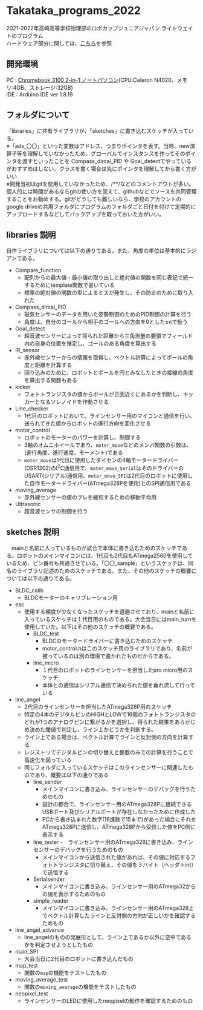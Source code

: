 # Takataka_programs_2022 
2021-2022年高崎高等学校物理部のロボカップジュニアジャパン ライトウェイトのプログラム  
ハードウェア部分に関しては、[こちら](https://github.com/negi-tech/RoboCupJunior2021-2022_Lightweight)を参照

## 開発環境  
PC  :   [Chromebook 3100 2-in-1 ノートパソコン](https://www.dell.com/ja-jp/shop/デルのノートパソコン/chromebook-3100-2-in-1-ノートパソコン/spd/chromebook-11-3100-2-in-1-laptop)(CPU:Celeron N4020、メモリ:4GB、ストレージ:32GB)  
IDE :   Arduino IDE ver 1.8.19
  
## フォルダについて  
「libraries」に共有ライブラリが、「sketches」に書き込むスケッチが入っている。  
※「ads_〇〇」といった変数はアドレス、つまりポインタを表す。当時、new演算子等を理解していなかったため、グローバルでインスタンスを作ってそのポインタを渡すといったことを Compass_dircal_PID や Goal_detectでやっているがおすすめはしない。クラスを書く場合は先にポインタを理解してから書く方がいい  
※開発当初はgitを使用していなかったため、/**/などのコメントアウトが多い。個人的には時間があるならgitの使い方を覚えて、githubなどでソースを共同管理することをお勧めする。gitがどうしても難しいなら、学校のアカウントのgoogle driveの共用フォルダにプログラムのフォルダごと日付を付けて定期的にアップロードするなどしてバックアップを取っておいた方がいい。

## libraries 説明
自作ライブラリについては以下の通りである。また、角度の単位は基本的にラジアンである。
- Compare_function
    - 配列からの最大値・最小値の取り出しと絶対値の関数を同じ表記で統一するためにtemplate関数で書いている
    - 標準の絶対値の関数の型によるミスが発生し、その防止のために取り入れた
- Compass_dircal_PID  
    - 磁気センサーのデータを用いた姿勢制御のためのPID制御の計算を行う
    - 角度は、自分のゴールから相手のゴールへの方向を0とした±πで扱う
- Goal_detect
    - 超音波センサーによって得られた距離から三角測量の要領でフィールド内の自身の位置を推定し、ゴールのある角度を算出する
- IR_sensor
    - 赤外線センサーからの情報を取得し、ベクトル計算によってボールの角度と距離を計算する
    - 回り込みのために、ロボットとボールを円とみなしたときの接線の角度を算出する関数もある
- kicker
    - フォトトランジスタの値からボールが正面近くにあるかを判断し、キッカーとなるソレノイドを作動させる
- Line_checker
    - 1代目のロボットにおいて、ラインセンサー用のマイコンと通信を行い、送られてきた値からロボットの進行方向を変化させる
- motor_control
    - ロボットのモーターのパワーを計算し、制御する
    - 3軸のオムニホイールであり、`moter_move`などのメンバ関数の引数は、(進行角度、進行速度、モーメント)である
    - `moter_move`は1代目に使用したダイセンの4軸モータードライバー(DSR1202)のI<sup>2</sup>C通信用で、`moter_move_Serial`はそのドライバーのUSART(シリアル)通信用、`moter_move_SPI`は2代目のロボットに使用した自作モータードライバー(ATmega328Pを使用)とのSPI通信用である
- moving_average
    - 赤外線センサーの値のブレを緩和するための移動平均用
- Ultrasonic
    - 超音波センサの制御を行う

## sketches 説明
　mainと名前に入っているものが試合で本体に書き込むためのスケッチである。ロボットのメインマイコンには、1代目も2代目もATmega2560を使用しているため、ピン番号も共通させている。「〇〇_sample」というスケッチは、同名のライブラリ記述のためのスケッチである。また、その他のスケッチの概要については以下の通りである。  
- BLDC_calib
    - BLDCモーターのキャリブレーション用
- esc
    - 使用する頻度が少なくなったスケッチを退避させており、mainと名前に入っているスケッチは１代目用のものである。大会当日にはmain_turnを使用していた。以下はその他のスケッチの概要である。
        - BLDC_test
            - BLDCのモータードライバーに書き込むためのスケッチ
            - motor_control.hはこのスケッチ用のライブラリであり、名前が被っているのは別の環境で書かれたものだからである。
        - line_micro
            - １代目のロボットのラインセンサーを担当したpro micro用のスケッチ
            - 本体との通信はシリアル通信で決められた値を垂れ流して行っている
- line_angel
    - 2代目のラインセンサーを担当したATmega328P用のスケッチ
    - 特定の4本のデジタルピンのHIGHとLOWで16個のフォトトランジスタのどれが1つのアナログピンに繋がるかを選択し、得られた結果をあらかじめ決めた閾値で判定し、ライン上かどうかを判断する。
    - ライン上である場合は、ベクトル計算でラインと反対側の方向を計算する
    - レジストリでデジタルピンの切り替えと整数のみでの計算を行うことで高速化を図っている
    - 同じフォルダに入っているスケッチはこのラインセンサーに関連したものであり、概要は以下の通りである
        - line_sender
            - メインマイコンに書き込み、ラインセンサーのデバッグを行うためのもの
            - 設計の都合で、ラインセンサー用のATmega328Pに接続できるUSBポート及びシリアルポートが存在しなかったために作成した
            - PCから書き込まれた数字(16進数で15まで)があった場合にそれをATmega328Pに送信し、ATmega328Pから受信した値をPC側に表示する
        - line_tester
            -　ラインセンサー用のATmega328に書き込み、ラインセンサーのデバッグを行うためのもの
            - メインマイコンから送信された値があれば、その値に対応するフォトトランジスタに切り替え、その値を３バイト（ヘッダ＋int）で送信する
        - Serialsender
            - メインマイコンに書き込み、ラインセンサー用のATmega32からの値を表示するためのもの
        - simple_reader
            - メインマイコンに書き込み、ラインセンサー用のATmega328上でベクトル計算したラインと反対側の方向が正しいかを確認するためもの
- line_angel_advance
    - line_angelのものの発展形として、ライン上であるか以外に空中であるかを判定させようとしたもの
- main_SPI
    - 大会当日に2代目のロボットに書き込んだもの
- map_test
    - 関数の`map`の機能をテストしたもの
- moving_average_test
    - 関数の`moving_average`の機能をテストしたもの
- neopixel_test
    - ラインセンサーのLEDに使用したneopixelの動作を確認するためのもの




